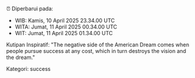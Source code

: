 ⏰ Diperbarui pada:
- WIB: Kamis, 10 April 2025 23.34.00 UTC
- WITA: Jumat, 11 April 2025 00.34.00 UTC
- WIT: Jumat, 11 April 2025 01.34.00 UTC

Kutipan Inspiratif:
"The negative side of the American Dream comes when people pursue success at any cost, which in turn destroys the vision and the dream."


Kategori: success

